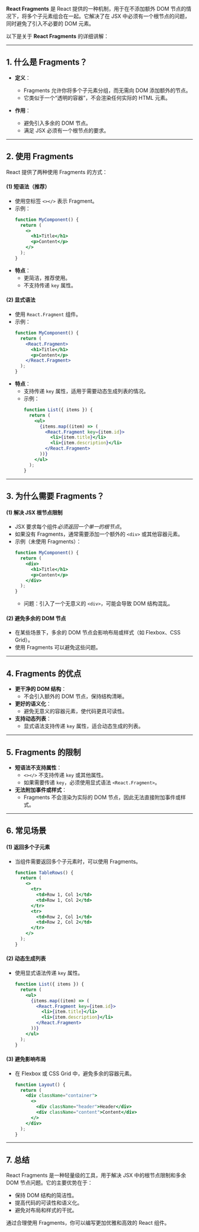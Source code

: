 **React Fragments** 是 React 提供的一种机制，用于在不添加额外 DOM 节点的情况下，将多个子元素组合在一起。它解决了在 JSX 中必须有一个根节点的问题，同时避免了引入不必要的 DOM 元素。

以下是关于 **React Fragments** 的详细讲解：

---

## **1. 什么是 Fragments？**
- **定义**：
  - Fragments 允许你将多个子元素分组，而无需向 DOM 添加额外的节点。
  - 它类似于一个“透明的容器”，不会渲染任何实际的 HTML 元素。

- **作用**：
  - 避免引入多余的 DOM 节点。
  - 满足 JSX 必须有一个根节点的要求。

---

## **2. 使用 Fragments**
React 提供了两种使用 Fragments 的方式：

#### **(1) 短语法（推荐）**
- 使用空标签 `<></>` 表示 Fragment。
- 示例：
  ```jsx
  function MyComponent() {
    return (
      <>
        <h1>Title</h1>
        <p>Content</p>
      </>
    );
  }
  ```
- **特点**：
  - 更简洁，推荐使用。
  - 不支持传递 `key` 属性。

#### **(2) 显式语法**
- 使用 `React.Fragment` 组件。
- 示例：
  ```jsx
  function MyComponent() {
    return (
      <React.Fragment>
        <h1>Title</h1>
        <p>Content</p>
      </React.Fragment>
    );
  }
  ```
- **特点**：
  - 支持传递 `key` 属性，适用于需要动态生成列表的情况。
  - 示例：
    ```jsx
    function List({ items }) {
      return (
        <ul>
          {items.map((item) => (
            <React.Fragment key={item.id}>
              <li>{item.title}</li>
              <li>{item.description}</li>
            </React.Fragment>
          ))}
        </ul>
      );
    }
    ```

---

## **3. 为什么需要 Fragments？**
#### **(1) 解决 JSX 根节点限制**
- JSX 要求每个组件*必须返回一个单一的根节点*。
- 如果没有 Fragments，通常需要添加一个额外的 `<div>` 或其他容器元素。
- 示例（未使用 Fragments）：
  ```jsx
  function MyComponent() {
    return (
      <div>
        <h1>Title</h1>
        <p>Content</p>
      </div>
    );
  }
  ```
  - 问题：引入了一个无意义的 `<div>`，可能会导致 DOM 结构混乱。

#### **(2) 避免多余的 DOM 节点**
- 在某些场景下，多余的 DOM 节点会影响布局或样式（如 Flexbox、CSS Grid）。
- 使用 Fragments 可以避免这些问题。

---

## **4. Fragments 的优点**
- **更干净的 DOM 结构**：
  - 不会引入额外的 DOM 节点，保持结构清晰。
- **更好的语义化**：
  - 避免无意义的容器元素，使代码更具可读性。
- **支持动态列表**：
  - 显式语法支持传递 `key` 属性，适合动态生成的列表。

---

## **5. Fragments 的限制**
- **短语法不支持属性**：
  - `<></>` 不支持传递 `key` 或其他属性。
  - 如果需要传递 `key`，必须使用显式语法 `<React.Fragment>`。
- **无法附加事件或样式**：
  - Fragments 不会渲染为实际的 DOM 节点，因此无法直接附加事件或样式。

---

## **6. 常见场景**
#### **(1) 返回多个子元素**
- 当组件需要返回多个子元素时，可以使用 Fragments。
  ```jsx
  function TableRows() {
    return (
      <>
        <tr>
          <td>Row 1, Col 1</td>
          <td>Row 1, Col 2</td>
        </tr>
        <tr>
          <td>Row 2, Col 1</td>
          <td>Row 2, Col 2</td>
        </tr>
      </>
    );
  }
  ```

#### **(2) 动态生成列表**
- 使用显式语法传递 `key` 属性。
  ```jsx
  function List({ items }) {
    return (
      <ul>
        {items.map((item) => (
          <React.Fragment key={item.id}>
            <li>{item.title}</li>
            <li>{item.description}</li>
          </React.Fragment>
        ))}
      </ul>
    );
  }
  ```

#### **(3) 避免影响布局**
- 在 Flexbox 或 CSS Grid 中，避免多余的容器元素。
  ```jsx
  function Layout() {
    return (
      <div className="container">
        <>
          <div className="header">Header</div>
          <div className="content">Content</div>
        </>
      </div>
    );
  }
  ```

---

## **7. 总结**
React Fragments 是一种轻量级的工具，用于解决 JSX 中的根节点限制和多余 DOM 节点问题。它的主要优势在于：
- 保持 DOM 结构的简洁性。
- 提高代码的可读性和语义化。
- 避免对布局和样式的干扰。

通过合理使用 Fragments，你可以编写更加优雅和高效的 React 组件。